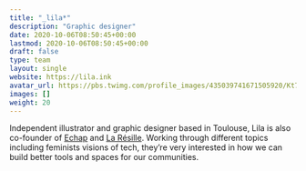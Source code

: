 ```yaml
---
title: "_lila*"
description: "Graphic designer"
date: 2020-10-06T08:50:45+00:00
lastmod: 2020-10-06T08:50:45+00:00
draft: false
type: team
layout: single
website: https://lila.ink
avatar_url: https://pbs.twimg.com/profile_images/435039741671505920/Kt7C5rQi.jpeg
images: []
weight: 20
---
```


Independent illustrator and graphic designer based in Toulouse, Lila is also co-founder of [Echap](https://echap.eu.org/) and [La Résille](https://laresille.fr/). Working through different topics including feminists visions of tech, they’re very interested in how we can build better tools and spaces for our communities.
